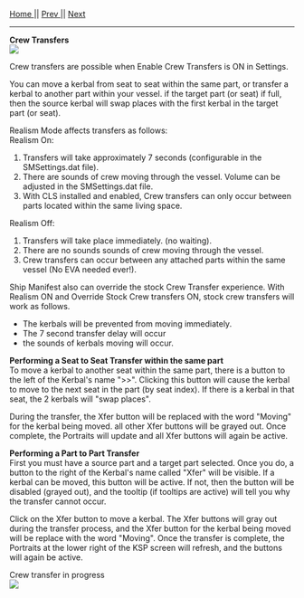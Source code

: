 [Home ](https://github.com/PapaJoesSoup/ShipManifest/wiki)|| [Prev ](https://github.com/PapaJoesSoup/ShipManifest/wiki/2.0---Basic-Operation)|| [Next](https://github.com/PapaJoesSoup/ShipManifest/wiki/2.2-Science-Transfers)
***
**Crew Transfers**  
![](http://i.imgur.com/oDHlNfo.png)

Crew transfers are possible when Enable Crew Transfers is ON in Settings.

You can move a kerbal from seat to seat within the same part, or transfer a kerbal to another part within your vessel.  if the target part (or seat) if full, then the source kerbal will swap places with the first kerbal in the target part (or seat).

Realism Mode affects transfers as follows:  
Realism On:  
1.  Transfers will take approximately 7 seconds (configurable in the SMSettings.dat file).  
2.  There are sounds of crew moving through the vessel. Volume can be adjusted in the SMSettings.dat file.  
3.  With CLS installed and enabled, Crew transfers can only occur between parts located within the same living space.

Realism Off:  
1.  Transfers will take place immediately.  (no waiting).  
2.  There are no sounds sounds of crew moving through the vessel.  
3.  Crew transfers can occur between any attached parts within the same vessel (No EVA needed ever!).  

Ship Manifest also can override the stock Crew Transfer experience.  With Realism ON and Override Stock Crew transfers ON, stock crew transfers will work as follows.  
- The kerbals will be prevented from moving immediately.
- The 7 second transfer delay will occur
- the sounds of kerbals moving will occur.

**Performing a Seat to Seat Transfer within the same part**  
To move a kerbal to another seat within the same part, there is a button to the left of the Kerbal's name ">>".  Clicking this button will cause the kerbal to move to the next seat in the part (by seat index).  If there is a kerbal in that seat, the 2 kerbals will "swap places".

During the transfer, the Xfer button will be replaced with the word "Moving" for the kerbal being moved.  all other Xfer buttons will be grayed out.  Once complete, the Portraits will update and all Xfer buttons will again be active.

**Performing a Part to Part Transfer**  
First you must have a source part and a target part selected.  Once you do, a button to the right of the Kerbal's name called "Xfer" will be visible.  If a kerbal can be moved, this button will be active.  If not, then the button will be disabled (grayed out), and the tooltip (if tooltips are active) will tell you why the transfer cannot occur.

Click on the Xfer button to move a kerbal.  The Xfer buttons will gray out during the transfer process, and the Xfer button for the kerbal being moved will be replace with the word "Moving".  Once the transfer is complete, the Portraits at the lower right of the KSP screen will refresh, and the buttons will again be active.

Crew transfer in progress  
![](http://i.imgur.com/2awMkwp.png)
